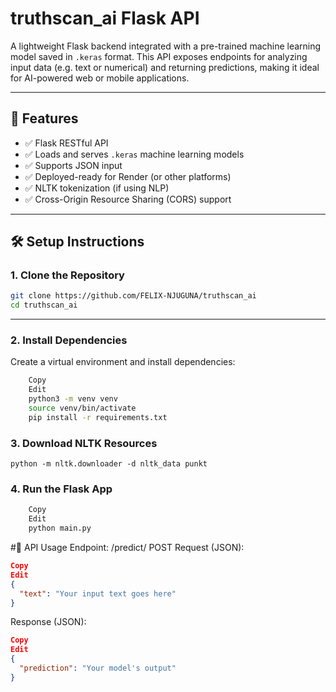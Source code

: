 # truthscan_ai Flask API

A lightweight Flask backend integrated with a pre-trained machine learning model saved in `.keras` format. This API exposes endpoints for analyzing input data (e.g. text or numerical) and returning predictions, making it ideal for AI-powered web or mobile applications.

---

## 🚀 Features

- ✅ Flask RESTful API
- ✅ Loads and serves `.keras` machine learning models
- ✅ Supports JSON input
- ✅ Deployed-ready for Render (or other platforms)
- ✅ NLTK tokenization (if using NLP)
- ✅ Cross-Origin Resource Sharing (CORS) support

---

## 🛠️ Setup Instructions

### 1. Clone the Repository


```bash
git clone https://github.com/FELIX-NJUGUNA/truthscan_ai
cd truthscan_ai
```
---
### 2. Install Dependencies
Create a virtual environment and install dependencies:

```bash
    Copy
    Edit
    python3 -m venv venv
    source venv/bin/activate
    pip install -r requirements.txt
```
### 3. Download NLTK Resources
```
python -m nltk.downloader -d nltk_data punkt
```
### 4. Run the Flask App
```bash
    Copy
    Edit
    python main.py
```
#🧪 API Usage
Endpoint: /predict/
POST Request (JSON):
```json
Copy
Edit
{
  "text": "Your input text goes here"
}
```

Response (JSON):
```json
Copy
Edit
{
  "prediction": "Your model's output"
}
```


